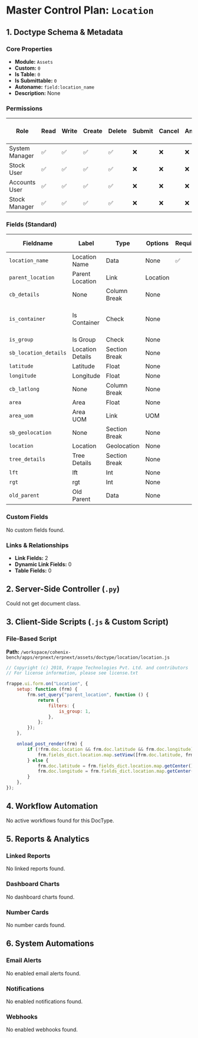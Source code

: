 # Master Control Plan: `Location`

## 1. Doctype Schema & Metadata

### Core Properties
- **Module:** `Assets`
- **Custom:** `0`
- **Is Table:** `0`
- **Is Submittable:** `0`
- **Autoname:** `field:location_name`
- **Description:** None

### Permissions
| Role | Read | Write | Create | Delete | Submit | Cancel | Amend | Report | Import | Export | Print | Email | Share | Set User Perms |
|---|---|---|---|---|---|---|---|---|---|---|---|---|---|---|
| System Manager | ✅ | ✅ | ✅ | ✅ | ❌ | ❌ | ❌ | ✅ | ❌ | ✅ | ✅ | ✅ | ✅ | ❌ |
| Stock User | ✅ | ✅ | ✅ | ✅ | ❌ | ❌ | ❌ | ✅ | ❌ | ✅ | ✅ | ✅ | ✅ | ❌ |
| Accounts User | ✅ | ✅ | ✅ | ✅ | ❌ | ❌ | ❌ | ✅ | ❌ | ✅ | ✅ | ✅ | ✅ | ❌ |
| Stock Manager | ✅ | ✅ | ✅ | ✅ | ❌ | ❌ | ❌ | ✅ | ❌ | ✅ | ✅ | ✅ | ✅ | ❌ |


### Fields (Standard)
| Fieldname | Label | Type | Options | Required | Hidden | Read Only | Default | Description |
|---|---|---|---|---|---|---|---|---|
| `location_name` | Location Name | Data | None | ✅ |  |  | None | None |
| `parent_location` | Parent Location | Link | Location |  |  |  | None | None |
| `cb_details` | None | Column Break | None |  |  |  | None | None |
| `is_container` | Is Container | Check | None |  |  |  | 0 | Check if it is a hydroponic unit |
| `is_group` | Is Group | Check | None |  |  |  | 0 | None |
| `sb_location_details` | Location Details | Section Break | None |  |  |  | None | None |
| `latitude` | Latitude | Float | None |  |  |  | None | None |
| `longitude` | Longitude | Float | None |  |  |  | None | None |
| `cb_latlong` | None | Column Break | None |  |  |  | None | None |
| `area` | Area | Float | None |  |  | ✅ | None | None |
| `area_uom` | Area UOM | Link | UOM |  |  |  | None | None |
| `sb_geolocation` | None | Section Break | None |  |  |  | None | None |
| `location` | Location | Geolocation | None |  |  |  | None | None |
| `tree_details` | Tree Details | Section Break | None |  | ✅ |  | None | None |
| `lft` | lft | Int | None |  | ✅ | ✅ | None | None |
| `rgt` | rgt | Int | None |  | ✅ | ✅ | None | None |
| `old_parent` | Old Parent | Data | None |  | ✅ | ✅ | None | None |


### Custom Fields
No custom fields found.


### Links & Relationships
- **Link Fields:** 2
- **Dynamic Link Fields:** 0
- **Table Fields:** 0

## 2. Server-Side Controller (`.py`)
Could not get document class.


## 3. Client-Side Scripts (`.js` & Custom Script)
### File-Based Script
**Path:** `/workspace/cohenix-bench/apps/erpnext/erpnext/assets/doctype/location/location.js`
```javascript
// Copyright (c) 2018, Frappe Technologies Pvt. Ltd. and contributors
// For license information, please see license.txt

frappe.ui.form.on("Location", {
	setup: function (frm) {
		frm.set_query("parent_location", function () {
			return {
				filters: {
					is_group: 1,
				},
			};
		});
	},

	onload_post_render(frm) {
		if (!frm.doc.location && frm.doc.latitude && frm.doc.longitude) {
			frm.fields_dict.location.map.setView([frm.doc.latitude, frm.doc.longitude], 13);
		} else {
			frm.doc.latitude = frm.fields_dict.location.map.getCenter()["lat"];
			frm.doc.longitude = frm.fields_dict.location.map.getCenter()["lng"];
		}
	},
});

```




## 4. Workflow Automation
No active workflows found for this DocType.


## 5. Reports & Analytics
### Linked Reports
No linked reports found.


### Dashboard Charts
No dashboard charts found.


### Number Cards
No number cards found.


## 6. System Automations
### Email Alerts
No enabled email alerts found.


### Notifications
No enabled notifications found.


### Webhooks
No enabled webhooks found.
